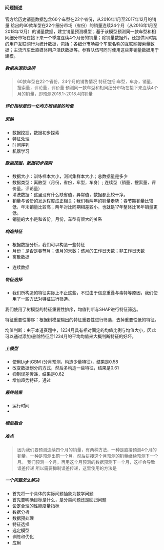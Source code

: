 #### 问题描述
官方给历史销量数据包含60个车型在22个省份，从2016年1月至2017年12月的销量
给出的60款车型在22个细分市场（省份）的销量连续24个月（从2016年1月至2018年12月）的销量数据，建立销量预测模型；基于该模型预测同一款车型和相同细分市场在接下来一个季度连续4个月份的销量；除销量数据外，还提供同时期的用户互联网行为统计数据，包括：各细分市场每个车型名称的互联网搜索量数据；主流汽车垂直媒体用户活跃数据等。参赛队伍可同时使用这些非销量数据用于建模。
##### 数据来源和说明
> 60款车型在22个省份，24个月的销售情况
> 特征包括:车型，车身，销量，搜索量，评论量，评价量
> 预测同一款车型和相同细分市场在接下来连续4个月的销量，即预测2018.1~2018.4的销量
##### 评价指标是归一化均方根误差的均值
##### 思路
+ 数据挖掘，数据初步探索
+ 特征处理
+ 时间序列
+ 机器学习
##### 数据挖掘，数据初步探索
+ 数据大小：训练样本大小，测试集样本大小；总数据量是多少
+ 数据类型：离散型（月份，省份，车型，车身）; 连续型（销量，搜索量，评价量，评论量）
+ 清洗数据：这里没有什么缺省值，异常值，数据都比较干净。
+ 销量与省份的发达程度成正相关；我们看两年的销量走势：春节期销量比较低，年末销量比较高；两年对比同期相差较小，也就是17年整体比16年销量更低。
+ 销量的大小是和省份，月份，车型有很大的关系
##### 构造特征
+ 根据数据分析，我们可以构造一些特征
+ 月份：是否是春节月；该月的天数；该月的工作日天数；非工作日天数
+ 离散数据
> 
+ 连续数据
##### 特征选择
+ 我们所构造的特征实际上不止这些，不过由于信息重叠与毒特等原因，我们使用了一些方法对特征进行筛选。

我们使用了树模型的特征重要性排序，均值判断与SHAP进行特征筛选。

特征重要性排序：根据树模型输出的特征重要性进行筛选，去掉重要性低的特征。

均值判断：由于本道赛题中，1234月具有相对固定的均值比例与均值大小，因此可以通过添加/删除特征后1234月的平均均值来大概判断特征的好坏。

##### 上模型
+ 使用LightGBM (分月预测，构造少量特征)，结果是0.58
+ 改变数据划分的方式，然后多构造一些特征，结果是0.61
+ 抑制误差传递，结果是0.62
+ 增加趋势特征，通过
##### 最终结果
+ 运行时间
+ 
##### 模型融合

##### 难点
> 因为我们要预测连续四个月的销量，有两种方法，一种是直接预测4个月的销量，一种是预测出前一个月，然后拼接这个月预测的销量继续预测下一个月。
> 我们预测一个月，再用这个月预测的数据预测下一个月，这样会导致误差传递
> 所以需要抑制误差传递，这里使用的方法是

##### 一个问题怎么解决
+ 首先将一个具体的实际问题抽象为数学问题
+ 首先要明确目标是什么，是分类问题还是回归问题
+ 设定合理的性能度量指标
+ 数据分析
+ 数据预处理
+ 特征选择
+ 选定模型
+ 训练和优化
+ 应用
